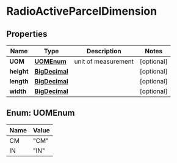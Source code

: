 

# RadioActiveParcelDimension

## Properties

Name | Type | Description | Notes
------------ | ------------- | ------------- | -------------
**UOM** | [**UOMEnum**](#UOMEnum) | unit of measurement |  [optional]
**height** | [**BigDecimal**](BigDecimal.md) |  |  [optional]
**length** | [**BigDecimal**](BigDecimal.md) |  |  [optional]
**width** | [**BigDecimal**](BigDecimal.md) |  |  [optional]



## Enum: UOMEnum

Name | Value
---- | -----
CM | &quot;CM&quot;
IN | &quot;IN&quot;



